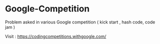 # Google-Competition
Problem asked in various Google competition ( kick start , hash code, code jam ) 

Visit : https://codingcompetitions.withgoogle.com/
